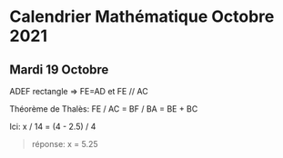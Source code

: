 # Calendrier Mathématique Octobre 2021

## Mardi 19 Octobre

ADEF rectangle ⇒ FE=AD et FE // AC

Théorème de Thalès: FE / AC = BF / BA = BE + BC

Ici: x / 14 = (4 - 2.5) / 4

> réponse: x = 5.25
